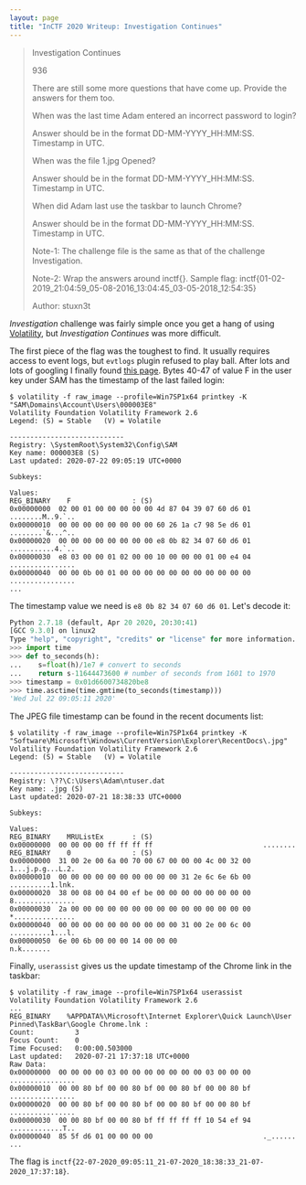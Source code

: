 ```yaml
---
layout: page
title: "InCTF 2020 Writeup: Investigation Continues"
---
```


> Investigation Continues
> 
> 936
> 
> There are still some more questions that have come up. Provide the answers for them too.
> 
> When was the last time Adam entered an incorrect password to login?
> 
> Answer should be in the format DD-MM-YYYY_HH:MM:SS. Timestamp in UTC.
> 
> When was the file 1.jpg Opened?
> 
> Answer should be in the format DD-MM-YYYY_HH:MM:SS. Timestamp in UTC.
> 
> When did Adam last use the taskbar to launch Chrome?
> 
> Answer should be in the format DD-MM-YYYY_HH:MM:SS. Timestamp in UTC.
> 
> Note-1: The challenge file is the same as that of the challenge Investigation.
> 
> Note-2: Wrap the answers around inctf{}. Sample flag: inctf{01-02-2019_21:04:59_05-08-2016_13:04:45_03-05-2018_12:54:35}
> 
> Author: stuxn3t

*Investigation* challenge was fairly simple once you get a hang of using [Volatility](https://www.volatilityfoundation.org/releases), but *Investigation Continues* was more difficult.

The first piece of the flag was the toughest to find. It usually requires access to event logs, but ```evtlogs``` plugin refused to play ball. After lots and lots of googling I finally found [this page](http://what-when-how.com/windows-forensic-analysis/registry-analysis-windows-forensic-analysis-part-7/). Bytes 40-47 of value F in the user key under SAM has the timestamp of the last failed login:

```
$ volatility -f raw_image --profile=Win7SP1x64 printkey -K "SAM\Domains\Account\Users\000003E8"
Volatility Foundation Volatility Framework 2.6
Legend: (S) = Stable   (V) = Volatile

----------------------------
Registry: \SystemRoot\System32\Config\SAM
Key name: 000003E8 (S)
Last updated: 2020-07-22 09:05:19 UTC+0000

Subkeys:

Values:
REG_BINARY    F               : (S) 
0x00000000  02 00 01 00 00 00 00 00 4d 87 04 39 07 60 d6 01   ........M..9.`..
0x00000010  00 00 00 00 00 00 00 00 60 26 1a c7 98 5e d6 01   ........`&...^..
0x00000020  00 00 00 00 00 00 00 00 e8 0b 82 34 07 60 d6 01   ...........4.`..
0x00000030  e8 03 00 00 01 02 00 00 10 00 00 00 01 00 e4 04   ................
0x00000040  00 00 0b 00 01 00 00 00 00 00 00 00 00 00 00 00   ................
...
```

The timestamp value we need is ```e8 0b 82 34 07 60 d6 01```. Let's decode it:

```python
Python 2.7.18 (default, Apr 20 2020, 20:30:41) 
[GCC 9.3.0] on linux2
Type "help", "copyright", "credits" or "license" for more information.
>>> import time
>>> def to_seconds(h):
...    s=float(h)/1e7 # convert to seconds
...    return s-11644473600 # number of seconds from 1601 to 1970
>>> timestamp = 0x01d6600734820be8
>>> time.asctime(time.gmtime(to_seconds(timestamp)))
'Wed Jul 22 09:05:11 2020'
```

The JPEG file timestamp can be found in the recent documents list:

```
$ volatility -f raw_image --profile=Win7SP1x64 printkey -K "Software\Microsoft\Windows\CurrentVersion\Explorer\RecentDocs\.jpg"
Volatility Foundation Volatility Framework 2.6
Legend: (S) = Stable   (V) = Volatile

----------------------------
Registry: \??\C:\Users\Adam\ntuser.dat
Key name: .jpg (S)
Last updated: 2020-07-21 18:38:33 UTC+0000

Subkeys:

Values:
REG_BINARY    MRUListEx       : (S) 
0x00000000  00 00 00 00 ff ff ff ff                           ........
REG_BINARY    0               : (S) 
0x00000000  31 00 2e 00 6a 00 70 00 67 00 00 00 4c 00 32 00   1...j.p.g...L.2.
0x00000010  00 00 00 00 00 00 00 00 00 00 31 2e 6c 6e 6b 00   ..........1.lnk.
0x00000020  38 00 08 00 04 00 ef be 00 00 00 00 00 00 00 00   8...............
0x00000030  2a 00 00 00 00 00 00 00 00 00 00 00 00 00 00 00   *...............
0x00000040  00 00 00 00 00 00 00 00 00 00 31 00 2e 00 6c 00   ..........1...l.
0x00000050  6e 00 6b 00 00 00 14 00 00 00                     n.k.......
```

Finally, ```userassist``` gives us the update timestamp of the Chrome link in the taskbar:

```
$ volatility -f raw_image --profile=Win7SP1x64 userassist
Volatility Foundation Volatility Framework 2.6
...
REG_BINARY    %APPDATA%\Microsoft\Internet Explorer\Quick Launch\User Pinned\TaskBar\Google Chrome.lnk : 
Count:          3
Focus Count:    0
Time Focused:   0:00:00.503000
Last updated:   2020-07-21 17:37:18 UTC+0000
Raw Data:
0x00000000  00 00 00 00 03 00 00 00 00 00 00 00 03 00 00 00   ................
0x00000010  00 00 80 bf 00 00 80 bf 00 00 80 bf 00 00 80 bf   ................
0x00000020  00 00 80 bf 00 00 80 bf 00 00 80 bf 00 00 80 bf   ................
0x00000030  00 00 80 bf 00 00 80 bf ff ff ff ff 10 54 ef 94   .............T..
0x00000040  85 5f d6 01 00 00 00 00                           ._......
...
```

The flag is ```inctf{22-07-2020_09:05:11_21-07-2020_18:38:33_21-07-2020_17:37:18}```.